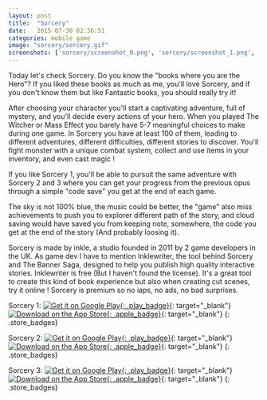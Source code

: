 ```yaml
---
layout: post
title:  "Sorcery"
date:   2015-07-30 02:36:51
categories: mobile game
image: "sorcery/sorcery.gif"
screenshots: ['sorcery/screenshot_0.png', 'sorcery/screenshot_1.png', 'sorcery/screenshot_2.png', 'sorcery/screenshot_3.png']
---
```

Today let's check Sorcery. Do you know the "books where you are the Hero"? If you liked these books as much as me, you'll love Sorcery, and if you don't know them but like Fantastic books, you should really try it!<!--more-->

After choosing your character you'll start a captivating adventure, full of mystery, and you'll decide every actions of your hero. When you played The Witcher or Mass Effect you barely have 5-7 meaningful choices to make during one game. In Sorcery you have at least 100 of them, leading to different adventures, different difficulties, different stories to discover. You'll fight monster with a unique combat system, collect and use items in your inventory, and even cast magic !

If you like Sorcery 1, you'll be able to pursuit the same adventure with Sorcery 2 and 3 where you can get your progress from the previous opus through a simple "code save" you get at the end of each game.

The sky is not 100% blue, the music could be better, the "game" also miss achievements to push you to explorer different path of the story, and cloud saving would have saved you from keeping note, somewhere, the code you get at the end of the story (And probably loosing it).

Sorcery is made by inkle, a studio founded in 2011 by 2 game developers in the UK. As game dev I have to mention Inklewriter, the tool behind Sorcery and The Banner Saga, designed to help you publish high quality interactive stories. Inklewriter is free (But I haven't found the license). It's a great tool to create this kind of book experience but also when creating cut scenes, try it online ! Sorcery is premium so no iaps, no ads, no bad surprises.

Sorcery 1:
[![](https://play.google.com/intl/en_us/badges/images/generic/en-play-badge.png "Get it on Google Play"){: .play_badge}](https://play.google.com/store/apps/details?id=com.inkle.sorcery1){: target="_blank"}
[![]({{site.baseurl}}/assets/images/apple_badge.svg "Download on the App Store"){: .apple_badge}](https://itunes.apple.com/us/app/sorcery!/id627879091){: target="_blank"}
{: .store_badges}

Sorcery 2:
[![](https://play.google.com/intl/en_us/badges/images/generic/en-play-badge.png "Get it on Google Play"){: .play_badge}](https://play.google.com/store/apps/details?id=com.inkle.sorcery2){: target="_blank"}
[![]({{site.baseurl}}/assets/images/apple_badge.svg "Download on the App Store"){: .apple_badge}](https://itunes.apple.com/us/app/sorcery!-2/id627880433){: target="_blank"}
{: .store_badges}

Sorcery 3:
[![](https://play.google.com/intl/en_us/badges/images/generic/en-play-badge.png "Get it on Google Play"){: .play_badge}](https://play.google.com/store/apps/details?id=com.inkle.sorcery3){: target="_blank"}
[![]({{site.baseurl}}/assets/images/apple_badge.svg "Download on the App Store"){: .apple_badge}](https://itunes.apple.com/app/sorcery!-3/id978352903){: target="_blank"}
{: .store_badges}